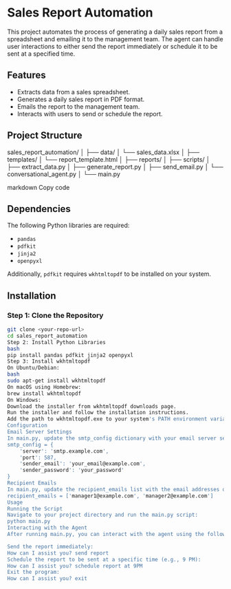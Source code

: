# Sales Report Automation

This project automates the process of generating a daily sales report from a spreadsheet and emailing it to the management team. The agent can handle user interactions to either send the report immediately or schedule it to be sent at a specified time.

## Features
- Extracts data from a sales spreadsheet.
- Generates a daily sales report in PDF format.
- Emails the report to the management team.
- Interacts with users to send or schedule the report.

## Project Structure
sales_report_automation/
│
├── data/
│ └── sales_data.xlsx
│
├── templates/
│ └── report_template.html
│
├── reports/
│
├── scripts/
│ ├── extract_data.py
│ ├── generate_report.py
│ ├── send_email.py
│ └── conversational_agent.py
│
└── main.py

markdown
Copy code

## Dependencies

The following Python libraries are required:
- `pandas`
- `pdfkit`
- `jinja2`
- `openpyxl`

Additionally, `pdfkit` requires `wkhtmltopdf` to be installed on your system.

## Installation

### Step 1: Clone the Repository
```bash
git clone <your-repo-url>
cd sales_report_automation
Step 2: Install Python Libraries
bash
pip install pandas pdfkit jinja2 openpyxl
Step 3: Install wkhtmltopdf
On Ubuntu/Debian:
bash
sudo apt-get install wkhtmltopdf
On macOS using Homebrew:
brew install wkhtmltopdf
On Windows:
Download the installer from wkhtmltopdf downloads page.
Run the installer and follow the installation instructions.
Add the path to wkhtmltopdf.exe to your system's PATH environment variable.
Configuration
Email Server Settings
In main.py, update the smtp_config dictionary with your email server setting
smtp_config = {
    'server': 'smtp.example.com',
    'port': 587,
    'sender_email': 'your_email@example.com',
    'sender_password': 'your_password'
}
Recipient Emails
In main.py, update the recipient_emails list with the email addresses of the recipients:
recipient_emails = ['manager1@example.com', 'manager2@example.com']
Usage
Running the Script
Navigate to your project directory and run the main.py script:
python main.py
Interacting with the Agent
After running main.py, you can interact with the agent using the following commands:

Send the report immediately:
How can I assist you? send report
Schedule the report to be sent at a specific time (e.g., 9 PM):
How can I assist you? schedule report at 9PM
Exit the program:
How can I assist you? exit
